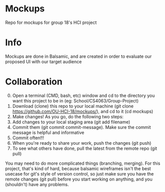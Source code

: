 # Mockups
Repo for mockups for group 18's HCI project

# Info
Mockups are done in Balsamic, and are created in order to evaluate our proposed UI with our target audience

# Collaboration
0. Open a terminal (CMD, bash, etc) window and cd to the directory you want this project to be in (eg: School/CS4063/Group-Project)
1. Download (clone) this repo to your local machine (git clone https://github.com/OU-HCI-18/mockups/), and cd to it (cd mockups)
2. Make changes! As you go, do the following two steps:
3. Add changes to your local staging area (git add filename)
4. Commit them (git commit commit-message). Make sure the commit message is helpful and informative
5. Commit often!!!
6. When you're ready to share your work, push the changes (git push)
7. To see what others have done, pull the latest from the remote repo (git pull)

You may need to do more complicated things (branching, merging). For this project, that's kind of hard,
because balsamic wireframes isn't the best usecase for git's style of version control, so just make sure you have the remote changes
(git pull) before you start working on anything, and you (shouldn't) have any problems.
